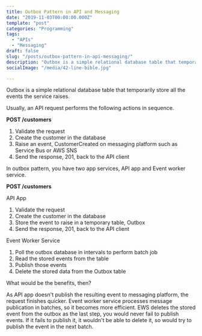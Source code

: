 ```yaml
---
title: Outbox Pattern in API and Messaging
date: "2019-11-03T00:00:00.000Z"
template: "post"
categories: "Programming"
tags: 
  - "APIs"
  - "Messaging"
draft: false
slug: "/posts/outbox-pattern-in-api-messaging/"
description: "Outbox is a simple relational database table that temporarily store all the events the service raises."
socialImage: "/media/42-line-bible.jpg"

---
```


Outbox is a simple relational database table that temporarily store all the events the service raises. 

Usually, an API request performs the following actions in sequence.

**POST /customers**

1. Validate the request 
1. Create the customer in the database
1. Raise an event, CustomerCreated on messaging platform such as Service Bus or AWS SNS
1. Send the response, 201, back to the API client

In outbox pattern, you have two app services, API app and Event worker service. 

**POST /customers**

API App

1. Validate the request 
1. Create the customer in the database
1. Store the event to raise in a temporary table, Outbox
1. Send the response, 201, back to the API client

Event Worker Service

1. Poll the outbox database in intervals to perform batch job
1. Read the stored events from the table
1. Publish those events
1. Delete the stored data from the Outbox table

What would be the benefits, then?

As API app doesn't publish the resulting event to messaging platform, the request finishes quicker. Event worker service processes message publication in batches, so it becomes more efficient. EWS deletes the stored event from the outbox as the last step, you would never fail to publish events. If it fails to publish it, it wouldn't be able to delete it, so would try to publish the event in the next batch. 


